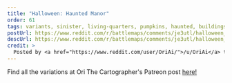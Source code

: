 ```yaml
---
title: "Halloween: Haunted Manor"
order: 61
tags: variants, sinister, living-quarters, pumpkins, haunted, buildings, dirt-path, dead-trees, grass, night, variant:fog, variant:rain, variant:cliffs, variant:infested, variant:multi-level, variant:alternate-colors, variant:day, artist:orithecartographer
postUrl: https://www.reddit.com/r/battlemaps/comments/je3utl/halloween_haunted_manor_35x60/
descUrl: https://www.reddit.com/r/battlemaps/comments/je3utl/halloween_haunted_manor_35x60/g9c2drj/
credit: >
  Posted by <a href="https://www.reddit.com/user/OriAi/">/u/OriAi</a> to <a href="https://www.reddit.com/r/battlemaps/">/r/battlemaps</a> in Oct, 2020. <br/> Please support the artist on <a href="https://www.patreon.com/orithecartographer">Patreon</a>, as well as follow them on <a href="https://twitter.com/ori_beatrice">Twitter</a>
---
```

Find all the variations at Ori The Cartographer's Patreon post <a href="https://www.patreon.com/posts/halloween-manor-42918514" title="Halloween: Haunted Manor by Ori The Cartographer on Patreon">here!</a>
